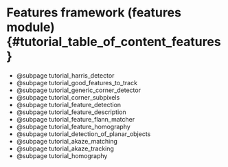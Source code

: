Features framework (features module) {#tutorial_table_of_content_features}
=========================================

-   @subpage tutorial_harris_detector
-   @subpage tutorial_good_features_to_track
-   @subpage tutorial_generic_corner_detector
-   @subpage tutorial_corner_subpixels
-   @subpage tutorial_feature_detection
-   @subpage tutorial_feature_description
-   @subpage tutorial_feature_flann_matcher
-   @subpage tutorial_feature_homography
-   @subpage tutorial_detection_of_planar_objects
-   @subpage tutorial_akaze_matching
-   @subpage tutorial_akaze_tracking
-   @subpage tutorial_homography
